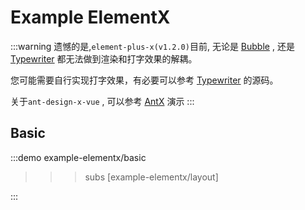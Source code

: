 # Example ElementX

:::warning
遗憾的是,`element-plus-x(v1.2.0)`目前,  无论是 [Bubble](https://element-plus-x.com/components/bubble/) , 还是 [Typewriter](https://element-plus-x.com/components/typewriter/) 都无法做到渲染和打字效果的解耦。

您可能需要自行实现打字效果，有必要可以参考 [Typewriter](https://element-plus-x.com/components/typewriter/) 的源码。

关于`ant-design-x-vue` , 可以参考 [AntX](../example-antx/+Page.md#basic) 演示
:::

## Basic

:::demo
example-elementx/basic
>>>subs
[example-elementx/layout]
>>>
:::
